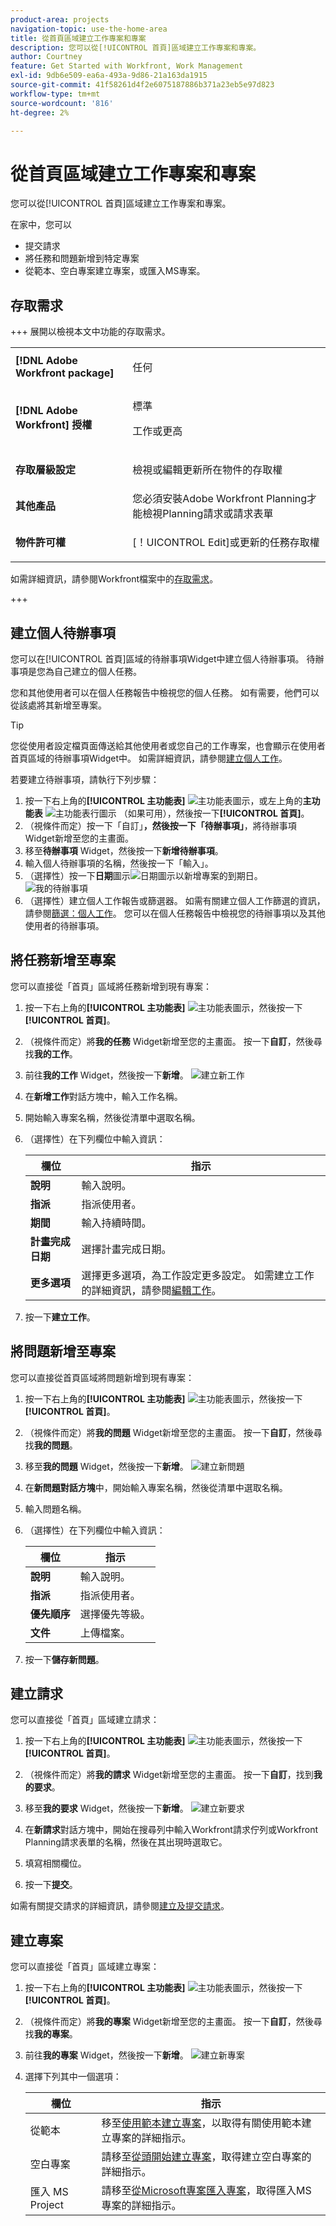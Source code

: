 ```yaml
---
product-area: projects
navigation-topic: use-the-home-area
title: 從首頁區域建立工作專案和專案
description: 您可以從[!UICONTROL 首頁]區域建立工作專案和專案。
author: Courtney
feature: Get Started with Workfront, Work Management
exl-id: 9db6e509-ea6a-493a-9d86-21a163da1915
source-git-commit: 41f58261d4f2e6075187886b371a23eb5e97d823
workflow-type: tm+mt
source-wordcount: '816'
ht-degree: 2%

---
```


# 從首頁區域建立工作專案和專案

您可以從[!UICONTROL 首頁]區域建立工作專案和專案。

在家中，您可以

* 提交請求
* 將任務和問題新增到特定專案
* 從範本、空白專案建立專案，或匯入MS專案。

## 存取需求

+++ 展開以檢視本文中功能的存取需求。 

<table style="table-layout:auto"> 
 <col> 
 <col> 
 <tbody> 
  <tr> 
   <td role="rowheader"><strong>[!DNL Adobe Workfront package]</strong></td> 
   <td> <p>任何</p> </td> 
  </tr> 
  <tr> 
   <td role="rowheader"><strong>[!DNL Adobe Workfront] 授權</strong></td> 
   <td>
    <p>標準</p> 
    <p>工作或更高</p> </td> 
  </tr> 
    <tr> 
   <td role="rowheader"><strong>存取層級設定</strong></td> 
   <td> <p>檢視或編輯更新所在物件的存取權</p> </td> 
  </tr> 
   <tr> 
   <td role="rowheader"><strong>其他產品</strong></td> 
   <td>您必須安裝Adobe Workfront Planning才能檢視Planning請求或請求表單</td>
  </tr> 
  <tr> 
   <td role="rowheader"><strong>物件許可權</strong></td> 
   <td> <p>[！UICONTROL Edit]或更新的任務存取權</p> </td> 
  </tr> 
 </tbody> 
</table>

如需詳細資訊，請參閱Workfront檔案中的[存取需求](/help/quicksilver/administration-and-setup/add-users/access-levels-and-object-permissions/access-level-requirements-in-documentation.md)。

+++

## 建立個人待辦事項

您可以在[!UICONTROL 首頁]區域的待辦事項Widget中建立個人待辦事項。 待辦事項是您為自己建立的個人任務。

您和其他使用者可以在個人任務報告中檢視您的個人任務。 如有需要，他們可以從該處將其新增至專案。

>[!TIP]
>
>您從使用者設定檔頁面傳送給其他使用者或您自己的工作專案，也會顯示在使用者首頁區域的待辦事項Widget中。 如需詳細資訊，請參閱[建立個人工作](/help/quicksilver/workfront-basics/updating-work-items-and-viewing-updates/create-personal-tasks.md)。


若要建立待辦事項，請執行下列步驟：

1. 按一下右上角的&#x200B;**[!UICONTROL 主功能表]** ![主功能表圖示](assets/main-menu-icon.png)，或左上角的&#x200B;**主功能表** ![主功能表行圖示](assets/lines-main-menu.png) （如果可用），然後按一下&#x200B;**[!UICONTROL 首頁]**。
1. （視條件而定）按一下「自訂」****，然後按一下「待辦事項」****，將待辦事項Widget新增至您的主畫面。
1. 移至&#x200B;**待辦事項** Widget，然後按一下&#x200B;**新增待辦事項**。
1. 輸入個人待辦事項的名稱，然後按一下「輸入」。
1. （選擇性）按一下&#x200B;**日期**&#x200B;圖示![日期圖示](assets/date-icon.png)以新增專案的到期日。
   ![我的待辦事項](assets/my-work-to-dos.png)
1. （選擇性）建立個人工作報告或篩選器。 如需有關建立個人工作篩選的資訊，請參閱[篩選：個人工作](/help/quicksilver/reports-and-dashboards/reports/custom-view-filter-grouping-samples/filter-personal-tasks.md)。
您可以在個人任務報告中檢視您的待辦事項以及其他使用者的待辦事項。

## 將任務新增至專案

您可以直接從「首頁」區域將任務新增到現有專案：

1. 按一下右上角的&#x200B;**[!UICONTROL 主功能表]** ![主功能表圖示](assets/main-menu-icon.png)，然後按一下&#x200B;**[!UICONTROL 首頁]**。
1. （視條件而定）將&#x200B;**我的任務** Widget新增至您的主畫面。 按一下&#x200B;**自訂**，然後尋找&#x200B;**我的工作**。
1. 前往&#x200B;**我的工作** Widget，然後按一下&#x200B;**新增**。
   ![建立新工作](assets/create-new-task.png)
1. 在&#x200B;**新增工作**&#x200B;對話方塊中，輸入工作名稱。
1. 開始輸入專案名稱，然後從清單中選取名稱。
1. （選擇性）在下列欄位中輸入資訊：

   | 欄位 | 指示 |
   |----------|----------|
   | **說明** | 輸入說明。 |
   | **指派** | 指派使用者。 |
   | **期間** | 輸入持續時間。 |
   | **計畫完成日期** | 選擇計畫完成日期。 |
   | **更多選項** | 選擇更多選項，為工作設定更多設定。 如需建立工作的詳細資訊，請參閱[編輯工作](/help/quicksilver/manage-work/tasks/manage-tasks/edit-tasks.md)。 |

1. 按一下&#x200B;**建立工作**。


## 將問題新增至專案

您可以直接從首頁區域將問題新增到現有專案：

1. 按一下右上角的&#x200B;**[!UICONTROL 主功能表]** ![主功能表圖示](assets/main-menu-icon.png)，然後按一下&#x200B;**[!UICONTROL 首頁]**。
1. （視條件而定）將&#x200B;**我的問題** Widget新增至您的主畫面。 按一下&#x200B;**自訂**，然後尋找&#x200B;**我的問題**。
1. 移至&#x200B;**我的問題** Widget，然後按一下&#x200B;**新增**。
   ![建立新問題](assets/create-new-issue.png)
1. 在&#x200B;**新問題對話方塊**&#x200B;中，開始輸入專案名稱，然後從清單中選取名稱。
1. 輸入問題名稱。
1. （選擇性）在下列欄位中輸入資訊：

   | 欄位 | 指示 |
   |----------|----------|
   | **說明** | 輸入說明。 |
   | **指派** | 指派使用者。 |
   | **優先順序** | 選擇優先等級。 |
   | **文件** | 上傳檔案。 |

1. 按一下&#x200B;**儲存新問題**。

## 建立請求

您可以直接從「首頁」區域建立請求：

1. 按一下右上角的&#x200B;**[!UICONTROL 主功能表]** ![主功能表圖示](assets/main-menu-icon.png)，然後按一下&#x200B;**[!UICONTROL 首頁]**。
1. （視條件而定）將&#x200B;**我的請求** Widget新增至您的主畫面。 按一下&#x200B;**自訂**，找到&#x200B;**我的要求**。
1. 移至&#x200B;**我的要求** Widget，然後按一下&#x200B;**新增**。
   ![建立新要求](assets/create-new-request-new.png)

1. 在&#x200B;**新請求**&#x200B;對話方塊中，開始在搜尋列中輸入Workfront請求佇列或Workfront Planning請求表單的名稱，然後在其出現時選取它。
1. 填寫相關欄位。
1. 按一下&#x200B;**提交**。

如需有關提交請求的詳細資訊，請參閱[建立及提交請求](/help/quicksilver/manage-work/requests/create-requests/create-submit-requests.md)。

## 建立專案

您可以直接從「首頁」區域建立專案：

1. 按一下右上角的&#x200B;**[!UICONTROL 主功能表]** ![主功能表圖示](assets/main-menu-icon.png)，然後按一下&#x200B;**[!UICONTROL 首頁]**。
1. （視條件而定）將&#x200B;**我的專案** Widget新增至您的主畫面。 按一下&#x200B;**自訂**，然後尋找&#x200B;**我的專案**。
1. 前往&#x200B;**我的專案** Widget，然後按一下&#x200B;**新增**。
   ![建立新專案](assets/create-new-project.png)
1. 選擇下列其中一個選項：

   | 欄位 | 指示 |
   |----------|----------|
   | 從範本 | 移至[使用範本建立專案](/help/quicksilver/manage-work/projects/create-projects/create-project-from-template.md)，以取得有關使用範本建立專案的詳細指示。 |
   | 空白專案 | 請移至[從頭開始建立專案](/help/quicksilver/manage-work/projects/create-projects/create-project.md#create-a-project-from-scratch)，取得建立空白專案的詳細指示。 |
   | 匯入 MS Project | 請移至[從Microsoft專案匯入專案](/help/quicksilver/manage-work/projects/create-projects/import-project-from-ms-project.md)，取得匯入MS專案的詳細指示。 |


<!--
## Create a board

You can create a board directly from the Home area:

1. Click the **[!UICONTROL Main Menu]** ![Main Menu icon](assets/main-menu-icon.png) in the upper-right corner, then click **[!UICONTROL Home]**.
1. (Conditional) Add the **Boards** widget to your home screen. Click **Customize**, and find **Boards**. -->





<!--
## Delete a to-do item

1. Click the **[!UICONTROL Main Menu]** ![Main Menu icon](assets/main-menu-icon.png) in the upper-right corner, then click **[!UICONTROL Home]**.
1. Go to the to-do widget.
1. Hover over the item, then click the **Delete** icon ![Delete icon](assets/delete-to-do.png). 

## Edit a to-do item

1. Click the **[!UICONTROL Main Menu]** ![Main Menu icon](assets/main-menu-icon.png) in the upper-right corner, then click **[!UICONTROL Home]**.
1. Go to the to-do widget.
1. Edit the item name.
1. Click on the **Date** icon ![Date icon](assets/date-icon.png) to add or adjust a due date. -->

